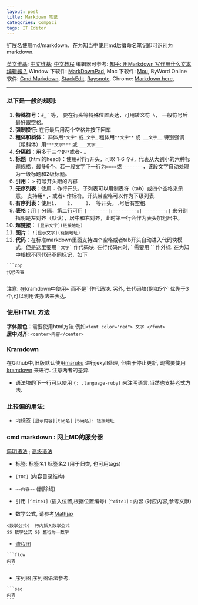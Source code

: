 ```yaml
---
layout: post
title: Markdown 笔记
categories: CompSci
tags: IT Editor
---
```


﻿扩展名使用md/markdown，在为知当中使用md后缀命名笔记即可识别为markdown.

[英文维基](http://en.wikipedia.org/wiki/Markdown); [中文维基](http://zh.wikipedia.org/wiki/Markdown); [中文教程](http://wowubuntu.com/markdown/)
编辑器可参考: [知乎: 用Markdown 写作用什么文本编辑器？](http://www.zhihu.com/question/19637157)
Window 下软件: [MarkDownPad](http://markdownpad.com/), 
Mac 下软件: [Mou](http://25.io/mou/), ByWord
Online 软件: [Cmd Markdown](https://www.zybuluo.com/mdeditor), [StackEdit](https://stackedit.io/), [Raysnote](https://raysnote.com/). 
Chrome: [Markdown here](https://chrome.google.com/webstore/detail/markdown-here/elifhakcjgalahccnjkneoccemfahfoa), 

--- 


### 以下是一般的规则:
1. **特殊符号**：`#_` \` 等， 要在行头等特殊位置表达，可用转义符` \`， 一般符号后最好跟空格。
2. **强制换行**: 在行最后用两个空格并按下回车
3. **粗体和斜体**： 斜体用`*文字*` 或`_文字_`      粗体用`**文字**`   或` __文字__`   特别强调（粗斜体）用`***文字***` 或   `___文字___`
4. **分隔线**：用多于三个的`*`或者`-` 。
5. **标题**（html的head）：使用`#`作行开头，可以 1-6 个`#`，代表从大到小的六种标题规格，最多6个。若一段文字下一行为`====`或`--------`，该段文字自动处理为一级标题和2级标题。
6. **引用**： `>` 符号开头跟的内容
7. **无序列表**：使用 `-` 作行开头，子列表可以用制表符（tab）或四个空格来示意。 支持用`*` ,`-` 或者`+` 作标符。开头带空格可以作为下级列表.
8. **有序列表**：使用`1.    2.     3.  `等开头。`.`号后有空格.
9. **表格**：用 `|` 分隔，第二行可用 `|--------|:---------:| --------:|` 来分别指明是左对齐（默认），居中和右对齐，此时第一行会作为表头加粗居中。
10. **超链接**： `[显示文字](链接地址)`
11. **图片**： `![显示文字](链接地址)`
12. **代码**：在标准markdown里面支持四个空格或者tab开头自动进入代码块模式，但是这里要用  `` `文字` `` 作代码块. 在行代码内时, \` 需要用 \`\` 作外标.
在为知中根据不同代码不同标记，如下

~~~~~
```cpp  
代码内容
```
~~~~~  
注意: 在kramdown中使用\~ 而不是\` 作代码块. 另外, 长代码块(例如5个\` 优先于3个,可以利用该办法来表达.

### 使用HTML 方法
**字体颜色**：需要使用html方法 例如`<font color="red"> 文字 </font>`  
**居中对齐**: `<center>内容</center>`

### Kramdown
在Github中,旧版默认使用[maruku](http://maruku.rubyforge.org/markdown_syntax.html) 进行jekyll处理, 但由于停止更新, 现需要使用[kramdown](http://kramdown.gettalong.org/syntax.html) 来进行. 注意两者的差异.
- 语法块的下一行可以使用 `{: .language-ruby}` 来注明语言.当然也支持老式方法.

### 比较偏的用法:
- 内标签
`[显示内容][tag名]`
`[tag名]: 链接地址`


### cmd markdown : 网上MD的服务器
[简明语法](https://www.zybuluo.com/mdeditor?url=https://www.zybuluo.com/static/editor/md-help.markdown) ;
[高级语法](https://www.zybuluo.com/mdeditor?url=https://www.zybuluo.com/static/editor/md-help.markdown#cmd-markdown-高阶语法手册)

-  标签: 标签名1 标签名2    (用于归类, 也可用tags)
-  `[TOC]`        (内容目录结构)
-  `~~内容~~`       (删除线)
-  引用
`[^cite1]`    (插入位置,根据位置编号)
`[^cite1]`  : 内容    (对应内容,参考文献)
	
- 数学公式, 请参考[Mathjax](http://meta.math.stackexchange.com/questions/5020/mathjax-basic-tutorial-and-quick-reference)

~~~
$数学公式$  行内插入数学公式
$$ 数学公式 $$ 整行为一数学
~~~

- [流程图](http://adrai.github.io/flowchart.js/)

~~~
```flow  
内容  
```  
~~~

- 序列图 序列图语法参考. 

~~~
```seq  
内容  
```  
~~~



